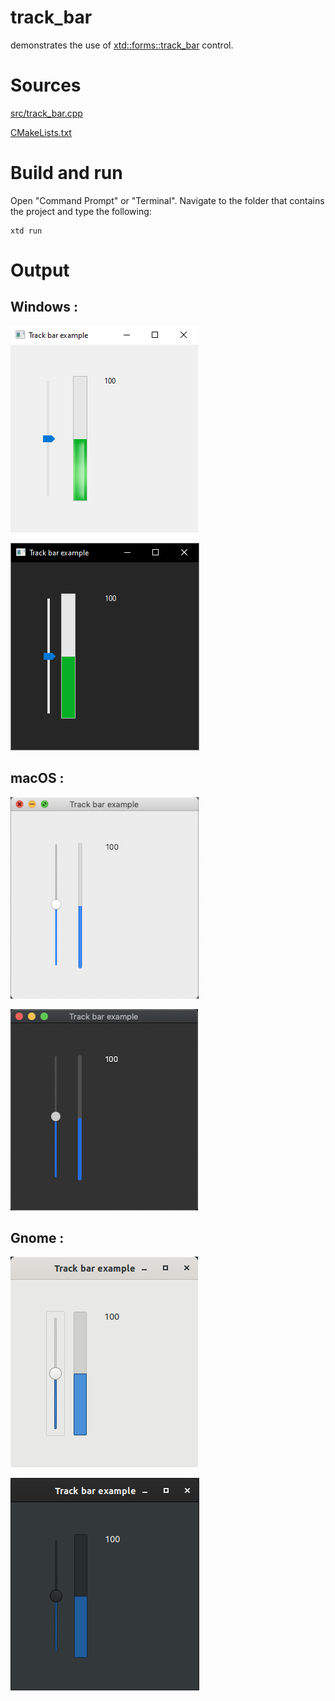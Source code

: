 # track_bar

demonstrates the use of [xtd::forms::track_bar](../../../src/xtd_forms/include/xtd/forms/track_bar.hpp) control.

# Sources

[src/track_bar.cpp](src/track_bar.cpp)

[CMakeLists.txt](CMakeLists.txt)

# Build and run

Open "Command Prompt" or "Terminal". Navigate to the folder that contains the project and type the following:

```shell
xtd run
```

# Output

## Windows :

![Screenshot](../../../docs/pictures/examples/track_bar_w.png)

![Screenshot](../../../docs/pictures/examples/track_bar_wd.png)

## macOS :

![Screenshot](../../../docs/pictures/examples/track_bar_m.png)

![Screenshot](../../../docs/pictures/examples/track_bar_md.png)

## Gnome :

![Screenshot](../../../docs/pictures/examples/track_bar_g.png)

![Screenshot](../../../docs/pictures/examples/track_bar_gd.png)
